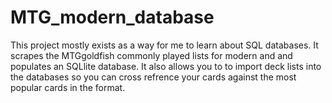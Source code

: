 # MTG_modern_database
This project mostly exists as a way for me to learn about SQL databases. It scrapes the MTGgoldfish commonly played lists for modern and and populates an SQLlite database. It also allows you to to import deck lists into the databases so you can cross refrence your cards against the most popular cards in the format.
